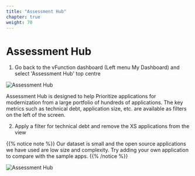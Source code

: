 ```yaml
---
title: "Assessment Hub"
chapter: true
weight: 70
---
```


# Assessment Hub

1) Go back to the vFunction dashboard (Left menu My Dashboard) and select 'Assessment Hub' top centre

![Assessment Hub](/images/AH-Dashboard-AH.png)


Assessment Hub is designed to help Prioritize applications for modernization from a large portfolio of hundreds of applications.
The key metrics such as technical debt, application size, etc. are available as filters on the left of the screen.

2) Apply a filter for technical debt and remove the XS applications from the view

{{% notice note %}}
Our dataset is small and the open source applications we have used are low size and complexity. Try adding your own application to compare with the sample apps.
{{% /notice %}}


![Assessment Hub](/images/AH-AHfull.png)
